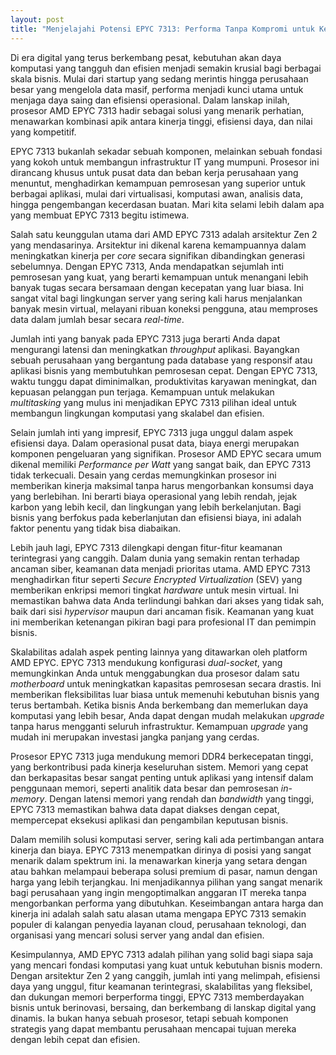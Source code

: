 ```yaml
---
layout: post
title: "Menjelajahi Potensi EPYC 7313: Performa Tanpa Kompromi untuk Kebutuhan Bisnis Modern"
---
```


Di era digital yang terus berkembang pesat, kebutuhan akan daya komputasi yang tangguh dan efisien menjadi semakin krusial bagi berbagai skala bisnis. Mulai dari startup yang sedang merintis hingga perusahaan besar yang mengelola data masif, performa menjadi kunci utama untuk menjaga daya saing dan efisiensi operasional. Dalam lanskap inilah, prosesor AMD EPYC 7313 hadir sebagai solusi yang menarik perhatian, menawarkan kombinasi apik antara kinerja tinggi, efisiensi daya, dan nilai yang kompetitif.

EPYC 7313 bukanlah sekadar sebuah komponen, melainkan sebuah fondasi yang kokoh untuk membangun infrastruktur IT yang mumpuni. Prosesor ini dirancang khusus untuk pusat data dan beban kerja perusahaan yang menuntut, menghadirkan kemampuan pemrosesan yang superior untuk berbagai aplikasi, mulai dari virtualisasi, komputasi awan, analisis data, hingga pengembangan kecerdasan buatan. Mari kita selami lebih dalam apa yang membuat EPYC 7313 begitu istimewa.

Salah satu keunggulan utama dari AMD EPYC 7313 adalah arsitektur Zen 2 yang mendasarinya. Arsitektur ini dikenal karena kemampuannya dalam meningkatkan kinerja per *core* secara signifikan dibandingkan generasi sebelumnya. Dengan EPYC 7313, Anda mendapatkan sejumlah inti pemrosesan yang kuat, yang berarti kemampuan untuk menangani lebih banyak tugas secara bersamaan dengan kecepatan yang luar biasa. Ini sangat vital bagi lingkungan server yang sering kali harus menjalankan banyak mesin virtual, melayani ribuan koneksi pengguna, atau memproses data dalam jumlah besar secara *real-time*.

Jumlah inti yang banyak pada EPYC 7313 juga berarti Anda dapat mengurangi latensi dan meningkatkan *throughput* aplikasi. Bayangkan sebuah perusahaan yang bergantung pada database yang responsif atau aplikasi bisnis yang membutuhkan pemrosesan cepat. Dengan EPYC 7313, waktu tunggu dapat diminimalkan, produktivitas karyawan meningkat, dan kepuasan pelanggan pun terjaga. Kemampuan untuk melakukan *multitasking* yang mulus ini menjadikan EPYC 7313 pilihan ideal untuk membangun lingkungan komputasi yang skalabel dan efisien.

Selain jumlah inti yang impresif, EPYC 7313 juga unggul dalam aspek efisiensi daya. Dalam operasional pusat data, biaya energi merupakan komponen pengeluaran yang signifikan. Prosesor AMD EPYC secara umum dikenal memiliki *Performance per Watt* yang sangat baik, dan EPYC 7313 tidak terkecuali. Desain yang cerdas memungkinkan prosesor ini memberikan kinerja maksimal tanpa harus mengorbankan konsumsi daya yang berlebihan. Ini berarti biaya operasional yang lebih rendah, jejak karbon yang lebih kecil, dan lingkungan yang lebih berkelanjutan. Bagi bisnis yang berfokus pada keberlanjutan dan efisiensi biaya, ini adalah faktor penentu yang tidak bisa diabaikan.

Lebih jauh lagi, EPYC 7313 dilengkapi dengan fitur-fitur keamanan terintegrasi yang canggih. Dalam dunia yang semakin rentan terhadap ancaman siber, keamanan data menjadi prioritas utama. AMD EPYC 7313 menghadirkan fitur seperti *Secure Encrypted Virtualization* (SEV) yang memberikan enkripsi memori tingkat *hardware* untuk mesin virtual. Ini memastikan bahwa data Anda terlindungi bahkan dari akses yang tidak sah, baik dari sisi *hypervisor* maupun dari ancaman fisik. Keamanan yang kuat ini memberikan ketenangan pikiran bagi para profesional IT dan pemimpin bisnis.

Skalabilitas adalah aspek penting lainnya yang ditawarkan oleh platform AMD EPYC. EPYC 7313 mendukung konfigurasi *dual-socket*, yang memungkinkan Anda untuk menggabungkan dua prosesor dalam satu *motherboard* untuk meningkatkan kapasitas pemrosesan secara drastis. Ini memberikan fleksibilitas luar biasa untuk memenuhi kebutuhan bisnis yang terus bertambah. Ketika bisnis Anda berkembang dan memerlukan daya komputasi yang lebih besar, Anda dapat dengan mudah melakukan *upgrade* tanpa harus mengganti seluruh infrastruktur. Kemampuan *upgrade* yang mudah ini merupakan investasi jangka panjang yang cerdas.

Prosesor EPYC 7313 juga mendukung memori DDR4 berkecepatan tinggi, yang berkontribusi pada kinerja keseluruhan sistem. Memori yang cepat dan berkapasitas besar sangat penting untuk aplikasi yang intensif dalam penggunaan memori, seperti analitik data besar dan pemrosesan *in-memory*. Dengan latensi memori yang rendah dan *bandwidth* yang tinggi, EPYC 7313 memastikan bahwa data dapat diakses dengan cepat, mempercepat eksekusi aplikasi dan pengambilan keputusan bisnis.

Dalam memilih solusi komputasi server, sering kali ada pertimbangan antara kinerja dan biaya. EPYC 7313 menempatkan dirinya di posisi yang sangat menarik dalam spektrum ini. Ia menawarkan kinerja yang setara dengan atau bahkan melampaui beberapa solusi premium di pasar, namun dengan harga yang lebih terjangkau. Ini menjadikannya pilihan yang sangat menarik bagi perusahaan yang ingin mengoptimalkan anggaran IT mereka tanpa mengorbankan performa yang dibutuhkan. Keseimbangan antara harga dan kinerja ini adalah salah satu alasan utama mengapa EPYC 7313 semakin populer di kalangan penyedia layanan cloud, perusahaan teknologi, dan organisasi yang mencari solusi server yang andal dan efisien.

Kesimpulannya, AMD EPYC 7313 adalah pilihan yang solid bagi siapa saja yang mencari fondasi komputasi yang kuat untuk kebutuhan bisnis modern. Dengan arsitektur Zen 2 yang canggih, jumlah inti yang melimpah, efisiensi daya yang unggul, fitur keamanan terintegrasi, skalabilitas yang fleksibel, dan dukungan memori berperforma tinggi, EPYC 7313 memberdayakan bisnis untuk berinovasi, bersaing, dan berkembang di lanskap digital yang dinamis. Ia bukan hanya sebuah prosesor, tetapi sebuah komponen strategis yang dapat membantu perusahaan mencapai tujuan mereka dengan lebih cepat dan efisien.
